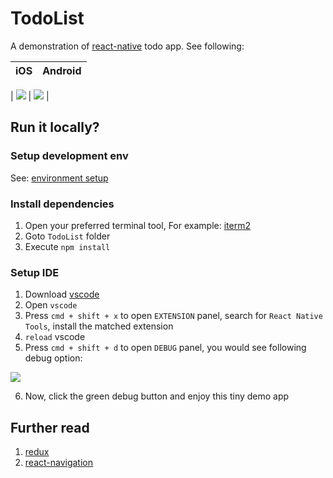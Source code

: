 TodoList
=======================

A demonstration of [react-native](http://facebook.github.io/react-native/) todo app. See following:

| iOS | Android |
|-----|---------|
| 
![](https://raw.githubusercontent.com/leftstick/TodoList/master/docs/imgs/iOS.gif) | ![](https://raw.githubusercontent.com/leftstick/TodoList/master/docs/imgs/android.gif) |

## Run it locally? ##

### Setup development env ###

See: [environment setup](http://facebook.github.io/react-native/docs/getting-started.html)

### Install dependencies ###

1. Open your preferred terminal tool, For example: [iterm2](https://www.iterm2.com/) 
2. Goto `TodoList` folder
3. Execute `npm install`

### Setup IDE ###

1. Download [vscode](http://code.visualstudio.com/)
2. Open `vscode`
3. Press `cmd + shift + x` to open `EXTENSION` panel, search for `React Native Tools`, install the matched extension
4. `reload` vscode
5. Press `cmd + shift + d` to open `DEBUG` panel, you would see following debug option:

![](https://raw.githubusercontent.com/leftstick/TodoList/master/docs/imgs/debug.png)

6. Now, click the green debug button and enjoy this tiny demo app


## Further read ##

1. [redux](http://redux.js.org/)
2. [react-navigation](https://reactnavigation.org/)
